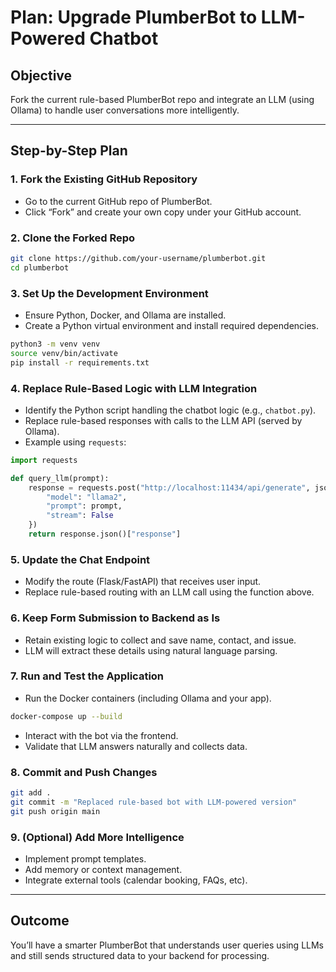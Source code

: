 # Plan: Upgrade PlumberBot to LLM-Powered Chatbot

## Objective
Fork the current rule-based PlumberBot repo and integrate an LLM (using Ollama) to handle user conversations more intelligently.

---

## Step-by-Step Plan

### 1. Fork the Existing GitHub Repository
- Go to the current GitHub repo of PlumberBot.
- Click “Fork” and create your own copy under your GitHub account.

### 2. Clone the Forked Repo
```bash
git clone https://github.com/your-username/plumberbot.git
cd plumberbot
```

### 3. Set Up the Development Environment
- Ensure Python, Docker, and Ollama are installed.
- Create a Python virtual environment and install required dependencies.
```bash
python3 -m venv venv
source venv/bin/activate
pip install -r requirements.txt
```

### 4. Replace Rule-Based Logic with LLM Integration
- Identify the Python script handling the chatbot logic (e.g., `chatbot.py`).
- Replace rule-based responses with calls to the LLM API (served by Ollama).
- Example using `requests`:
```python
import requests

def query_llm(prompt):
    response = requests.post("http://localhost:11434/api/generate", json={
        "model": "llama2",
        "prompt": prompt,
        "stream": False
    })
    return response.json()["response"]
```

### 5. Update the Chat Endpoint
- Modify the route (Flask/FastAPI) that receives user input.
- Replace rule-based routing with an LLM call using the function above.

### 6. Keep Form Submission to Backend as Is
- Retain existing logic to collect and save name, contact, and issue.
- LLM will extract these details using natural language parsing.

### 7. Run and Test the Application
- Run the Docker containers (including Ollama and your app).
```bash
docker-compose up --build
```
- Interact with the bot via the frontend.
- Validate that LLM answers naturally and collects data.

### 8. Commit and Push Changes
```bash
git add .
git commit -m "Replaced rule-based bot with LLM-powered version"
git push origin main
```

### 9. (Optional) Add More Intelligence
- Implement prompt templates.
- Add memory or context management.
- Integrate external tools (calendar booking, FAQs, etc).

---

## Outcome
You’ll have a smarter PlumberBot that understands user queries using LLMs and still sends structured data to your backend for processing.